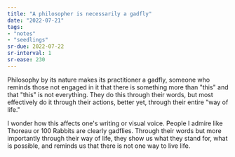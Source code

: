 ```yaml
---
title: "A philosopher is necessarily a gadfly"
date: "2022-07-21"
tags:
- "notes"
- "seedlings"
sr-due: 2022-07-22
sr-interval: 1
sr-ease: 230
---
```


Philosophy by its nature makes its practitioner a gadfly, someone who reminds those not engaged in it that there is something more than "this" and that "this" is not everything. They do this through their words, but most effectively do it through their actions, better yet, through their entire "way of life."

I wonder how this affects one's writing or visual voice. People I admire like Thoreau or 100 Rabbits are clearly gadflies. Through their words but more importantly through their way of life, they show us what they stand for, what is possible, and reminds us that there is not one way to live life.